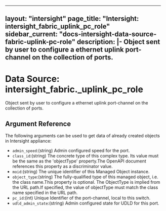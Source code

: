 
---
layout: "intersight"
page_title: "Intersight: intersight_fabric_uplink_pc_role"
sidebar_current: "docs-intersight-data-source-fabric-uplink-pc-role"
description: |-
Object sent by user to configure a ethernet uplink port-channel on the collection of ports.
---

# Data Source: intersight_fabric._uplink_pc_role
Object sent by user to configure a ethernet uplink port-channel on the collection of ports.
## Argument Reference
The following arguments can be used to get data of already created objects in Intersight appliance:
* `admin_speed`:(string) Admin configured speed for the port. 
* `class_id`:(string) The concrete type of this complex type. Its value must be the same as the 'objectType' property.The OpenAPI document references this property as a discriminator value. 
* `moid`:(string) The unique identifier of this Managed Object instance. 
* `object_type`:(string) The fully-qualified type of this managed object, i.e. the class name.This property is optional. The ObjectType is implied from the URL path.If specified, the value of objectType must match the class name specified in the URL path. 
* `pc_id`:(int) Unique Identifier of the port-channel, local to this switch. 
* `udld_admin_state`:(string) Admin configured state for UDLD for this port. 
